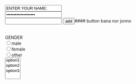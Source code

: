 <html>
<body>

<form>
    <input  type="text" value="ENTER YOUR NAME:"/>
    <br/>
    <input  type="password" value="ENTER YOUR PASSWORD:"/>
    <br/>
    <input  type="number" value="GIVEME YOUR NUMBER"/>
    <input  type="submit" value="add"/>#### button bana nor jonno
    <br/>
    <br/>
    <br/>
    <span>GENDER</span>
    <br/>
    <input type="radio" value="male" name="ss"/>male<br/>
    <input type="radio" value="female" name="ss"/>female<br/>
    <input type="radio" value="other" name="ss"/>other<br/>
<select multiple>
    <option value="1">option1</option>
    <option value="2">option2</option>
    <option value="3">option3</option>
